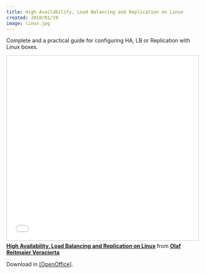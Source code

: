 ```yaml
---
title: High Availability, Load Balancing and Replication on Linux
created: 2010/01/19
image: linux.jpg
---
```


Complete and a practical guide for configuring HA, LB or Replication with Linux boxes. 

<div class="text-center">
<iframe src="//www.slideshare.net/slideshow/embed_code/key/24eDptmTvAaEjW" width="595" height="485" frameborder="0" marginwidth="0" marginheight="0" scrolling="no" style="border:1px solid #CCC; border-width:1px; margin-bottom:5px; max-width: 100%;" allowfullscreen> </iframe> <div style="margin-bottom:5px"> <strong> <a href="//www.slideshare.net/olafrv/high-availability-load-balancing-and-replication-on-linux" title="High Availability, Load Balancing and Replication on Linux" target="_blank">High Availability, Load Balancing and Replication on Linux</a> </strong> from <strong><a href="https://www.slideshare.net/olafrv" target="_blank">Olaf Reitmaier Veracierta</a></strong></div>
</div>

Download in [[OpenOffice]](https://www.olafrv.com/wordpress/wp-content/uploads/2010/01/HALBR-Linux.ppt). 


